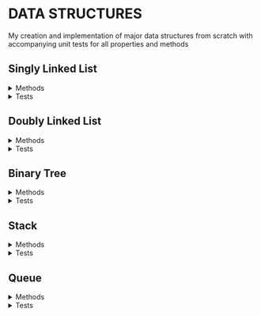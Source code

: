 # DATA STRUCTURES

My creation and implementation of major data structures from scratch with 
accompanying unit tests for all properties and methods

## Singly Linked List

<details><summary>Methods</summary>
<p>

- [X] Create Node class
- [X] Refactor to make node class and linked list
      classes generic. Node<T>
- [X] Add new node
- [X] Compare two generic nodes
- [X] Delete a specific value from the list
- [X] Display all node values
- [X] Display values in reverse

</p>
</details>

<details><summary>Tests</summary>
<p>

- [X] All Node properties
  - [X] IsEmpty Property
  - [X] Count Property
  - [X] Head Property
- [X] Add new node
- [X] Delete a value 
  - [X] from the front
  - [X] from the back
  - [X] nonexistant value
- [X] Display all node values
- [ ] Display values in reverse

</p>
</details>

## Doubly Linked List

<details><summary>Methods</summary>
<p>

- [X] Create DNode<T> class
- [X] Refactor to make node class and linked list
      classes generic.
- [X] Add new node
- [X] Compare two generic nodes
- [X] Insert a value 
  - [X] Between two specific nodes
  - [X] After one specific node
- [X] Delete a specific value from the list
- [X] Display all node values

</p>
</details>

<details><summary>Tests</summary>
<p>

- [X] All Node properties
  - [X] IsEmpty Property
  - [X] Count Property
  - [X] Head Property
  - [X] Tail Property
- [X] Add DNode<T> to front
- [X] Add DNode<T> to back
- [X] Delete a value 
  - [X] from the front
  - [X] from the back
  - [X] nonexistant value


</p>
</details>

## Binary Tree

<details><summary>Methods</summary>
<p>

- [X] Create TreeNode class
- [X] Insert new node
- [X] Insert recursively
- [X] Display all nodes
- [ ] Traversals
  - [ ] Inorder
  - [ ] Preorder
  - [ ] Postorder
  - [ ] Breadth First Search (BFS)

</p>
</details>

<details><summary>Tests</summary>
<p>

- [ ] All node properties
- [ ] Insert
- [ ] Insert recursively
- [ ] Display
- [ ] Traversals
  - [ ] Inorder
  - [ ] Preorder
  - [ ] Postorder
  - [ ] Breadth First Search (BFS)

</p>
</details>

## Stack

<details><summary>Methods</summary>
<p>

- [X] Create Singly Linked List class
- [X] Push
- [X] Pop
- [X] Peek

</p>
</details>

<details><summary>Tests</summary>
<p>

- [X] All linked list properties
- [X] Push
- [ ] Push invalid value
- [X] Pop
- [ ] Pop on empty list
- [X] Peek
- [ ] Peek empty list

</p>
</details>

## Queue

<details><summary>Methods</summary>
<p>

- [X] Create Doubly Linked List class
- [X] Enqueue
- [X] Dequeue
- [X] Peek

</p>
</details>

<details><summary>Tests</summary>
<p>

- [ ] Enqueue
  - [ ] Enqueue invalid value
- [ ] Dequeue
  - [ ] Dequeue on an empty list
- [ ] Peek
  - [ ] Peek an empty list

</p>
</details>
